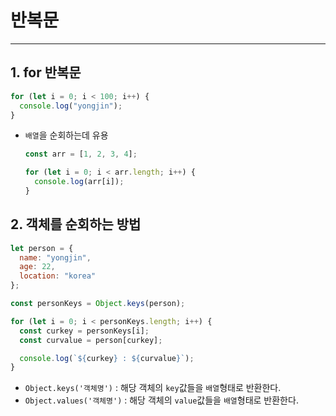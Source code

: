 # 반복문
---

## 1. for 반복문
``` javascript
for (let i = 0; i < 100; i++) {
  console.log("yongjin");
}
```
* `배열`을 순회하는데 유용
  ``` javascript
  const arr = [1, 2, 3, 4];

  for (let i = 0; i < arr.length; i++) {
    console.log(arr[i]);
  }
  ```

## 2. 객체를 순회하는 방법
``` javascript
let person = {
  name: "yongjin",
  age: 22,
  location: "korea"
};

const personKeys = Object.keys(person);

for (let i = 0; i < personKeys.length; i++) {
  const curkey = personKeys[i];
  const curvalue = person[curkey];

  console.log(`${curkey} : ${curvalue}`);
}
```
* `Object.keys('객체명')` : 해당 객체의 `key`값들을 `배열`형태로 반환한다.
* `Object.values('객체명')` : 해당 객체의 `value`값들을 `배열`형태로 반환한다.












